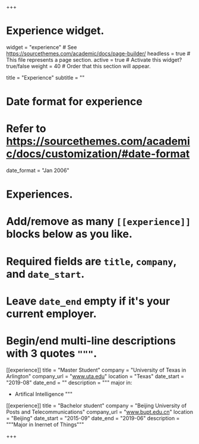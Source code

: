 +++
# Experience widget.
widget = "experience"  # See https://sourcethemes.com/academic/docs/page-builder/
headless = true  # This file represents a page section.
active = true  # Activate this widget? true/false
weight = 40  # Order that this section will appear.

title = "Experience"
subtitle = ""

# Date format for experience
#   Refer to https://sourcethemes.com/academic/docs/customization/#date-format
date_format = "Jan 2006"

# Experiences.
#   Add/remove as many `[[experience]]` blocks below as you like.
#   Required fields are `title`, `company`, and `date_start`.
#   Leave `date_end` empty if it's your current employer.
#   Begin/end multi-line descriptions with 3 quotes `"""`.
[[experience]]
  title = "Master Student"
  company = "University of Texas in Arlington"
  company_url = "www.uta.edu"
  location = "Texas"
  date_start = "2019-08"
  date_end = ""
  description = """
  major in:
  
  * Artifical Intelligence
  """

[[experience]]
  title = "Bachelor student"
  company = "Beijing University of Posts and Telecommunications"
  company_url = "www.bupt.edu.cn"
  location = "Beijing"
  date_start = "2015-09"
  date_end = "2019-06"
  description = """Major in Inernet of Things"""

+++
